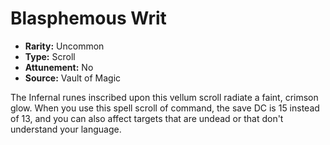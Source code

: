 # Blasphemous Writ

- **Rarity:** Uncommon
- **Type:** Scroll
- **Attunement:** No
- **Source:** Vault of Magic

The Infernal runes inscribed upon this vellum scroll radiate a faint, crimson glow. When you use this spell scroll of command, the save DC is 15 instead of 13, and you can also affect targets that are undead or that don't understand your language.
